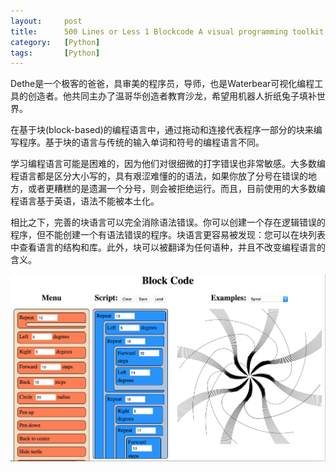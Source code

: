 ```yaml
---
layout:     post
title:      500 Lines or Less 1 Blockcode A visual programming toolkit 翻译 
category:   [Python] 
tags:       [Python]
---
```


Dethe是一个极客的爸爸，具审美的程序员，导师，也是Waterbear可视化编程工具的创造者。他共同主办了温哥华创造者教育沙龙，希望用机器人折纸兔子填补世界。

在基于块(block-based)的编程语言中，通过拖动和连接代表程序一部分的块来编写程序。基于块的语言与传统的输入单词和符号的编程语言不同。

学习编程语言可能是困难的，因为他们对很细微的打字错误也非常敏感。大多数编程语言都是区分大小写的，具有艰涩难懂的的语法，如果你放了分号在错误的地方，或者更糟糕的是遗漏一个分号，则会被拒绝运行。而且，目前使用的大多数编程语言基于英语，语法不能被本土化。

相比之下，完善的块语言可以完全消除语法错误。你可以创建一个存在逻辑错误的程序，但不能创建一个有语法错误的程序。块语言更容易被发现：您可以在块列表中查看语言的结构和库。此外，块可以被翻译为任何语种，并且不改变编程语言的含义。

![](/images/python/blockcode_ide.png)



